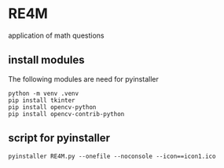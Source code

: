 # RE4M
application of math questions

## install modules
The following modules are need for pyinstaller

    python -m venv .venv
    pip install tkinter
    pip install opencv-python
    pip install opencv-contrib-python


## script for pyinstaller

    pyinstaller RE4M.py --onefile --noconsole --icon==icon1.ico
